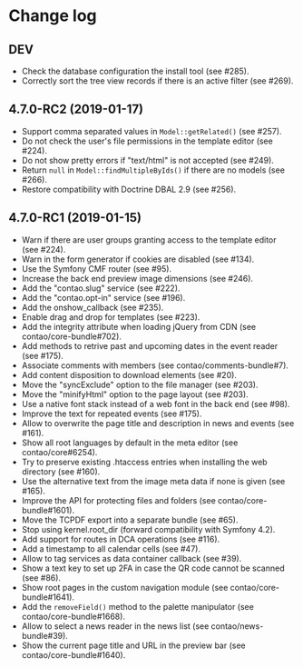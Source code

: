 # Change log

## DEV

 * Check the database configuration the install tool (see #285).
 * Correctly sort the tree view records if there is an active filter (see #269).

## 4.7.0-RC2 (2019-01-17)

 * Support comma separated values in `Model::getRelated()` (see #257).
 * Do not check the user's file permissions in the template editor (see #224).
 * Do not show pretty errors if "text/html" is not accepted (see #249).
 * Return `null` in `Model::findMultipleByIds()` if there are no models (see #266).
 * Restore compatibility with Doctrine DBAL 2.9 (see #256).

## 4.7.0-RC1 (2019-01-15)

 * Warn if there are user groups granting access to the template editor (see #224).
 * Warn in the form generator if cookies are disabled (see #134).
 * Use the Symfony CMF router (see #95).
 * Increase the back end preview image dimensions (see #246).
 * Add the "contao.slug" service (see #222).
 * Add the "contao.opt-in" service (see #196).
 * Add the onshow_callback (see #235).
 * Enable drag and drop for templates (see #223).
 * Add the integrity attribute when loading jQuery from CDN (see contao/core-bundle#702).
 * Add methods to retrive past and upcoming dates in the event reader (see #175).
 * Associate comments with members (see contao/comments-bundle#7).
 * Add content disposition to download elements (see #20).
 * Move the "syncExclude" option to the file manager (see #203).
 * Move the "minifyHtml" option to the page layout (see #203).
 * Use a native font stack instead of a web font in the back end (see #98).
 * Improve the text for repeated events (see #175).
 * Allow to overwrite the page title and description in news and events (see #161).
 * Show all root languages by default in the meta editor (see contao/core#6254).
 * Try to preserve existing .htaccess entries when installing the web directory (see #160).
 * Use the alternative text from the image meta data if none is given (see #165).
 * Improve the API for protecting files and folders (see contao/core-bundle#1601).
 * Move the TCPDF export into a separate bundle (see #65).
 * Stop using kernel.root_dir (forward compatibility with Symfony 4.2).
 * Add support for routes in DCA operations (see #116).
 * Add a timestamp to all calendar cells (see #47).
 * Allow to tag services as data container callback (see #39).
 * Show a text key to set up 2FA in case the QR code cannot be scanned (see #86).
 * Show root pages in the custom navigation module (see contao/core-bundle#1641).
 * Add the `removeField()` method to the palette manipulator (see contao/core-bundle#1668).
 * Allow to select a news reader in the news list (see contao/news-bundle#39).
 * Show the current page title and URL in the preview bar (see contao/core-bundle#1640).
